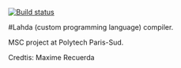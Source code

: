 [![Build status](https://ci.appveyor.com/api/projects/status/wjbpltekjfpvjgqs?svg=true)](https://ci.appveyor.com/project/hussein-aitlahcen/lahda-compiler)

#Lahda (custom programming language) compiler.

MSC project at Polytech Paris-Sud.

Credtis: Maxime Recuerda
